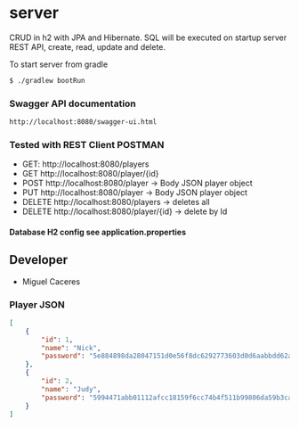 # server

CRUD in h2 with JPA and Hibernate. SQL will be executed on startup server
REST API, create, read, update and delete.

To start server from gradle

```bash
$ ./gradlew bootRun
```

### Swagger API documentation
```bash
http://localhost:8080/swagger-ui.html
```
### Tested with REST Client POSTMAN

* GET: http://localhost:8080/players
* GET http://localhost:8080/player/{id}
* POST http://localhost:8080/player  -> Body JSON player object
* PUT http://localhost:8080/player   -> Body JSON player object 
* DELETE http://localhost:8080/players   -> deletes all
* DELETE http://localhost:8080/player/{id} -> delete by Id

#### Database H2 config see application.properties

## Developer
* Miguel Caceres

### Player JSON
```json
[
    {
        "id": 1,
        "name": "Nick",
        "password": "5e884898da28047151d0e56f8dc6292773603d0d6aabbdd62a11ef721d1542d8"
    },
    {
        "id": 2,
        "name": "Judy",
        "password": "5994471abb01112afcc18159f6cc74b4f511b99806da59b3caf5a9c173cacfc5"
    }
]
```
